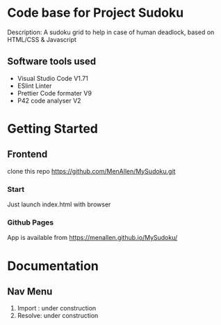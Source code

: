 # Code base for Project Sudoku
Description: A sudoku grid to help in case of human deadlock, based on HTML/CSS & Javascript

## Software tools used
 - Visual Studio Code V1.71
 - ESlint Linter
 - Prettier Code formater V9
 - P42 code analyser V2

# Getting Started

## Frontend
clone this repo https://github.com/MenAllen/MySudoku.git
### Start
Just launch index.html with browser
### Github Pages
App is available from https://menallen.github.io/MySudoku/

# Documentation

## Nav Menu
1) Import : under construction
2) Resolve: under construction